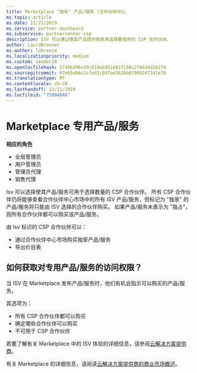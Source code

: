 ```yaml
---
title: Marketplace "独有" 产品/服务 |合作伙伴中心
ms.topic: article
ms.date: 11/21/2019
ms.service: partner-dashboard
ms.subservice: partnercenter-csp
description: ISV 可以通过使其产品提供独家来选择要使用的 CSP 合作伙伴。
author: LauraBrenner
ms.author: labrenne
ms.localizationpriority: medium
ms.custom: seodec18
ms.openlocfilehash: 57466396cd9c810ab851b01fc08c2f66d4d2b278
ms.sourcegitcommit: 07eb5eb6c1cfed1c84fad3626b8f989247341e70
ms.translationtype: MT
ms.contentlocale: zh-CN
ms.lasthandoff: 12/11/2019
ms.locfileid: "75004846"
---
```

# <a name="marketplace-exclusive-offers"></a>Marketplace 专用产品/服务

**相应的角色**
-   全局管理员
-   用户管理员
-   管理员代理
-   销售代理

Isv 可以选择使其产品/服务可用于选择数量的 CSP 合作伙伴。 所有 CSP 合作伙伴仍将能够查看合作伙伴中心市场中的所有 ISV 产品/服务，但标记为 "独家" 的产品/服务将只能由 ISV 选择的合作伙伴购买。 如果产品/服务未表示为 "独占"，则所有合作伙伴都可以购买该产品/服务。

由 Isv 标识的 CSP 合作伙伴可以：

- 通过合作伙伴中心市场购买独家产品/服务
- 导出价目表

## <a name="how-do-you-gain-access-to-exclusive-offers"></a>如何获取对专用产品/服务的访问权限？

当 ISV 在 Marketplace 发布产品/服务时，他们有机会指示可以购买的产品/服务。 

其选项为：

- 所有 CSP 合作伙伴都可以购买
- 确定哪些合作伙伴可以购买
- 不可用于 CSP 合作伙伴

若要了解有关 Marketplace 中的 ISV 体验的详细信息，请参阅[云解决方案提供商](https://docs.microsoft.com/azure/marketplace/cloud-solution-providers)。

有关 Marketplace 的详细信息，请阅读[云解决方案提供商的商业市场概述](https://docs.microsoft.partner-center/commercial-marketplace-overview.md)。
